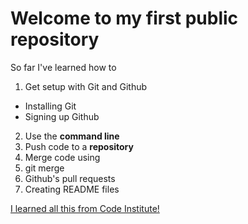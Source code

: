 # Welcome to my first public repository

So far I've learned how to
1. Get setup with Git and Github
  * Installing Git
  * Signing up Github
2. Use the **command line**
3. Push code to a **repository**
4. Merge code using
  1. git merge
  2. Github's pull requests
5. Creating README files

[I learned all this from Code Institute!](http://codeinstitute.net)
